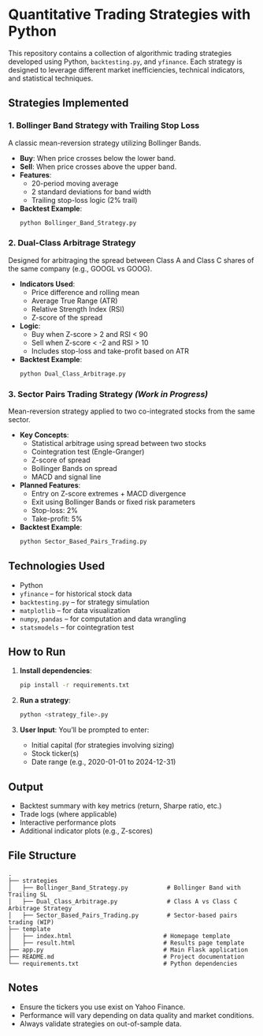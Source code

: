# Quantitative Trading Strategies with Python

This repository contains a collection of algorithmic trading strategies developed using Python, `backtesting.py`, and `yfinance`. Each strategy is designed to leverage different market inefficiencies, technical indicators, and statistical techniques.

## Strategies Implemented
### 1. **Bollinger Band Strategy with Trailing Stop Loss**
A classic mean-reversion strategy utilizing Bollinger Bands.

- **Buy**: When price crosses below the lower band.
- **Sell**: When price crosses above the upper band.
- **Features**:
  - 20-period moving average
  - 2 standard deviations for band width
  - Trailing stop-loss logic (2% trail)
- **Backtest Example**:
  ```bash
  python Bollinger_Band_Strategy.py
  ```

### 2. **Dual-Class Arbitrage Strategy**
Designed for arbitraging the spread between Class A and Class C shares of the same company (e.g., GOOGL vs GOOG).

- **Indicators Used**:
  - Price difference and rolling mean
  - Average True Range (ATR)
  - Relative Strength Index (RSI)
  - Z-score of the spread
- **Logic**:
  - Buy when Z-score > 2 and RSI < 90
  - Sell when Z-score < -2 and RSI > 10
  - Includes stop-loss and take-profit based on ATR
- **Backtest Example**:
  ```bash
  python Dual_Class_Arbitrage.py
  ```

### 3. **Sector Pairs Trading Strategy** *(Work in Progress)*
Mean-reversion strategy applied to two co-integrated stocks from the same sector.

- **Key Concepts**:
  - Statistical arbitrage using spread between two stocks
  - Cointegration test (Engle-Granger)
  - Z-score of spread
  - Bollinger Bands on spread
  - MACD and signal line
- **Planned Features**:
  - Entry on Z-score extremes + MACD divergence
  - Exit using Bollinger Bands or fixed risk parameters
  - Stop-loss: 2%
  - Take-profit: 5%
- **Backtest Example**:
  ```bash
  python Sector_Based_Pairs_Trading.py
  ```


## Technologies Used

- Python
- `yfinance` – for historical stock data
- `backtesting.py` – for strategy simulation
- `matplotlib` – for data visualization
- `numpy`, `pandas` – for computation and data wrangling
- `statsmodels` – for cointegration test


## How to Run
1. **Install dependencies**:
   ```bash
   pip install -r requirements.txt
   ```

2. **Run a strategy**:
   ```bash
   python <strategy_file>.py
   ```

3. **User Input**:
   You’ll be prompted to enter:
   - Initial capital (for strategies involving sizing)
   - Stock ticker(s)
   - Date range (e.g., 2020-01-01 to 2024-12-31)


## Output

- Backtest summary with key metrics (return, Sharpe ratio, etc.)
- Trade logs (where applicable)
- Interactive performance plots
- Additional indicator plots (e.g., Z-scores)


## File Structure

```
.
├── strategies
│   ├── Bollinger_Band_Strategy.py           # Bollinger Band with Trailing SL
│   ├── Dual_Class_Arbitrage.py              # Class A vs Class C Arbitrage Strategy
│   ├── Sector_Based_Pairs_Trading.py        # Sector-based pairs trading (WIP)
├── template
│   ├── index.html                          # Homepage template
│   ├── result.html                         # Results page template
├── app.py                                  # Main Flask application
├── README.md                               # Project documentation
└── requirements.txt                        # Python dependencies

```

## Notes
- Ensure the tickers you use exist on Yahoo Finance.
- Performance will vary depending on data quality and market conditions.
- Always validate strategies on out-of-sample data.
